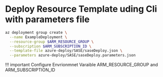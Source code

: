 # Deploy Resource Template uding Cli with parameters file

``` bash
az deployment group create \
  --name ExampleDeployment \
  --resource-group $ARM_RESOURCE_GROUP \
  --subscription $ARM_SUBSCRIPTION_ID \
  --template-file azure-deploy/SASE/saseDeploy.json \
  --parameters azure-deploy/SASE/saseDeploy.parameters.json
```
!!! important
    Configure Envrionmnet Varaible ARM_RESOURCE_GROUP and ARM_SUBSCRIPTION_ID

        


